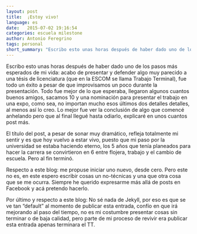 ```yaml
---
layout: post
title:  ¡Estoy vivo!
language: es
date:   2015-07-02 19:16:54
categories: escuela milestone
author: Antonio Feregrino
tags: personal
short_summary: "Escribo esto unas horas después de haber dado uno de los pasos más esperados de mi vida: acabo de presentar y defender algo muy parecido a una téisis de licenciatura."
---
```

Escribo esto unas horas después de haber dado uno de los pasos más esperados de mi vida: acabo de presentar y defender algo muy parecido a una tésis de licenciatura (que en la ESCOM se llama Trabajo Terminal), fue todo un éxito a pesar de que improvisamos un poco durante la presentación. Todo fue mejor de lo que esperaba, llegaron algunos cuantos buenos amigos, sacamos 10 y una nominación para presentar el trabajo en una expo, como sea, no importan mucho esos últimos dos detalles detalles, al menos así lo creo. Lo mejor fue ver la conclusión de algo que comencé anhelando pero que al final llegué hasta odiarlo, explicaré en unos cuantos post más.

El título del post, a pesar de sonar muy dramático, refleja totalmente mi sentir y es que hoy vuelvo a estar vivo, puesto que mi paso por la universidad se estaba haciendo eterno, los 5 años que tenía planeados para hacer la carrera se convirtieron en 6 entre flojera, trabajo y el cambio de escuela. Pero al fin terminó.

Respecto a este blog: me propuse iniciar uno nuevo, desde cero. Pero este no es, en este espero escribir cosas un no-técnicas y una que otra cosa que se me ocurra. Siempre he querido expresarme más allá de posts en Facebook y acá pretendo hacerlo.

Por último y respecto a este blog: No sé nada de Jekyll, por eso es que se ve tan “default” al momento de publicar esta entrada, confío en que irá mejorando al paso del tiempo, no es mi costumbre presentar cosas sin terminar o de baja calidad, pero parte de mi proceso de revivir era publicar esta entrada apenas terminara el TT.
